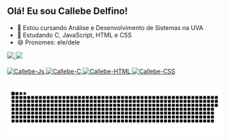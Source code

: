 ## Olá! Eu sou Callebe Delfino!

- 🔭 Estou cursando Análise e Desenvolvimento de Sistemas na UVA
- 🌱 Estudando C, JavaScript, HTML e CSS
- 😄 Pronomes: ele/dele

<div>
  <a href="https://github.com/CallebeDelfino">
  <img height="200cm" src="https://github-readme-stats.vercel.app/api?username=callebedelfino&show_icons=true&theme=dark"/>
  <img height="130cm" src="https://github-readme-stats.vercel.app/api/top-langs/?username=callebedelfino&show_icons=true&theme=dark"/>
</div>

<div style="display: inline_block"><br>
  <img align="center" alt="Callebe-Js" height="40" weight="40" src="https://cdn.jsdelivr.net/gh/devicons/devicon@latest/icons/javascript/javascript-original.svg" />
  <img align="center" alt="Callebe-C" height="40" weight="40" src="https://cdn.jsdelivr.net/gh/devicons/devicon@latest/icons/c/c-original.svg" />
  <img align="center" alt="Callebe-HTML" height="40" weight="40" src="https://cdn.jsdelivr.net/gh/devicons/devicon@latest/icons/html5/html5-original.svg" />
  <img align="center" alt="Callebe-CSS" height="40" weight="40" src="https://cdn.jsdelivr.net/gh/devicons/devicon@latest/icons/css3/css3-original.svg" />
</div>

##

<picture>
  <source media="(prefers-color-scheme: dark)" srcset="https://raw.githubusercontent.com/CallebeDelfino/CallebeDelfino/output/github-contribution-grid-snake-dark.svg">
  <source media="(prefers-color-scheme: light)" srcset="https://raw.githubusercontent.com/CallebeDelfino/CallebeDelfino/output/github-contribution-grid-snake.svg">
  <img alt="github contribution grid snake animation" src="https://raw.githubusercontent.com/CallebeDelfino/CallebeDelfino/output/github-contribution-grid-snake.svg">
</picture>

